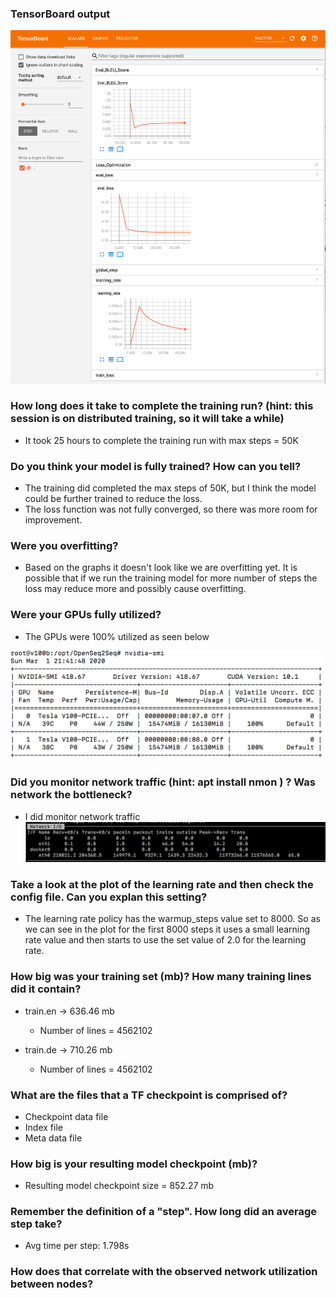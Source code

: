 ### TensorBoard output

![TensorBoard Output](https://github.com/pviswana/W251/blob/master/homeworks/hw09/TensorBoardOutput.png)


### How long does it take to complete the training run? (hint: this session is on distributed training, so it will take a while)
* It took 25 hours to complete the training run with max steps = 50K

### Do you think your model is fully trained? How can you tell?
* The training did completed the max steps of 50K, but I think the model could be further trained to reduce the loss. 
* The loss function was not fully converged, so there was more room for improvement.

### Were you overfitting?
* Based on the graphs it doesn't look like we are overfitting yet. It is possible that if we run the training model for more number of steps the loss may reduce more and possibly cause overfitting.

### Were your GPUs fully utilized?
* The GPUs were 100% utilized as seen below

![GPU Utilization](https://github.com/pviswana/W251/blob/master/homeworks/hw09/GPUUsage.png)

### Did you monitor network traffic (hint: apt install nmon ) ? Was network the bottleneck?
* I did monitor network traffic
![Network monitoring](https://github.com/pviswana/W251/blob/master/homeworks/hw09/NetworkMonitoring.png)

### Take a look at the plot of the learning rate and then check the config file. Can you explan this setting?
* The learning rate policy has the warmup_steps value set to 8000. So as we can see in the plot for the first 8000 steps it uses a small learning rate value and then starts to use the set value of 2.0 for the learning rate.

### How big was your training set (mb)? How many training lines did it contain?
* train.en -> 636.46 mb
  * Number of lines = 4562102

* train.de -> 710.26 mb
  * Number of lines = 4562102

### What are the files that a TF checkpoint is comprised of?
* Checkpoint data file
* Index file
* Meta data file

### How big is your resulting model checkpoint (mb)?
* Resulting model checkpoint size = 852.27 mb

### Remember the definition of a "step". How long did an average step take?
* Avg time per step: 1.798s

### How does that correlate with the observed network utilization between nodes?

